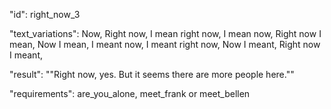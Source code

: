 "id": right_now_3

"text_variations":
Now, Right now, I mean right now, I mean now, Right now I mean, Now I mean, I meant now, I meant right now, Now I meant, Right now I meant,

"result":
""Right now, yes. But it seems there are more people here.""

"requirements": are_you_alone, meet_frank or meet_bellen
